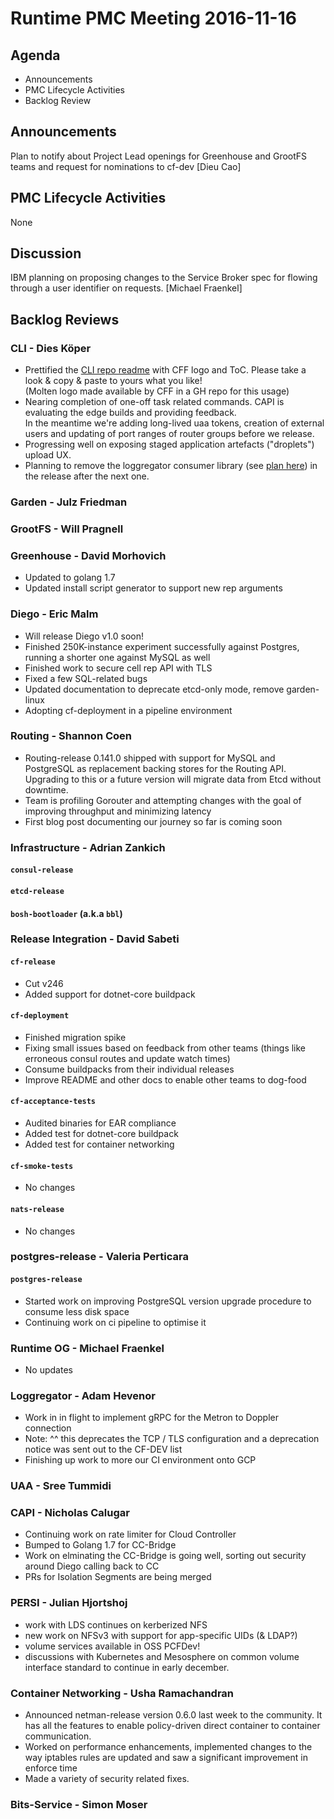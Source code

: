# Runtime PMC Meeting 2016-11-16

## Agenda

* Announcements
* PMC Lifecycle Activities
* Backlog Review

## Announcements
Plan to notify about Project Lead openings for Greenhouse and GrootFS teams and request for nominations to cf-dev [Dieu Cao]

## PMC Lifecycle Activities
None

## Discussion
IBM planning on proposing changes to the Service Broker spec for flowing through a user identifier on requests. [Michael Fraenkel]

## Backlog Reviews

### CLI - Dies Köper
- Prettified the [CLI repo readme](https://github.com/cloudfoundry/cli/blob/master/README.md) with CFF logo and ToC.
  Please take a look & copy & paste to yours what you like!  
  (Molten logo made available by CFF in a GH repo for this usage)
- Nearing completion of one-off task related commands. CAPI is evaluating the edge builds and providing feedback.  
 In the meantime we're adding long-lived uaa tokens, creation of external users and updating of port ranges of router groups before we release.
- Progressing well on exposing staged application artefacts ("droplets") upload UX.
- Planning to remove the loggregator consumer library (see [plan here](https://lists.cloudfoundry.org/archives/list/cf-dev@lists.cloudfoundry.org/message/JISQUXZVSRQELIFWAJ7GIY2YSUWQLXE7/)) in the release after the next one.

### Garden - Julz Friedman

### GrootFS - Will Pragnell

### Greenhouse - David Morhovich
- Updated to golang 1.7
- Updated install script generator to support new rep arguments

### Diego - Eric Malm

- Will release Diego v1.0 soon!
- Finished 250K-instance experiment successfully against Postgres, running a shorter one against MySQL as well
- Finished work to secure cell rep API with TLS
- Fixed a few SQL-related bugs
- Updated documentation to deprecate etcd-only mode, remove garden-linux
- Adopting cf-deployment in a pipeline environment

### Routing - Shannon Coen

- Routing-release 0.141.0 shipped with support for MySQL and PostgreSQL as replacement backing stores for the Routing API. Upgrading to this or a future version will migrate data from Etcd without downtime. 
- Team is profiling Gorouter and attempting changes with the goal of improving throughput and minimizing latency
- First blog post documenting our journey so far is coming soon

### Infrastructure - Adrian Zankich

#### `consul-release`

#### `etcd-release`

#### `bosh-bootloader` (a.k.a `bbl`)

### Release Integration - David Sabeti

#### `cf-release`
- Cut v246
- Added support for dotnet-core buildpack

#### `cf-deployment`
- Finished migration spike
- Fixing small issues based on feedback from other teams (things like erroneous consul routes and update watch times)
- Consume buildpacks from their individual releases
- Improve README and other docs to enable other teams to dog-food

#### `cf-acceptance-tests`
- Audited binaries for EAR compliance
- Added test for dotnet-core buildpack
- Added test for container networking

#### `cf-smoke-tests`
- No changes

#### `nats-release`
- No changes

### postgres-release - Valeria Perticara

#### `postgres-release`
- Started work on improving PostgreSQL version upgrade procedure to consume less disk space
- Continuing work on ci pipeline to optimise it

### Runtime OG - Michael Fraenkel
- No updates

### Loggregator - Adam Hevenor
- Work in in flight to implement gRPC for the Metron to Doppler connection 
- Note: ^^ this deprecates the TCP / TLS configuration and a deprecation notice was sent out to the CF-DEV list
- Finishing up work to more our CI environment onto GCP

### UAA - Sree Tummidi

### CAPI - Nicholas Calugar
- Continuing work on rate limiter for Cloud Controller
- Bumped to Golang 1.7 for CC-Bridge
- Work on elminating the CC-Bridge is going well, sorting out security around Diego calling back to CC
- PRs for Isolation Segments are being merged

### PERSI - Julian Hjortshoj
- work with LDS continues on kerberized NFS
- new work on NFSv3 with support for app-specific UIDs (& LDAP?)
- volume services available in OSS PCFDev!
- discussions with Kubernetes and Mesosphere on common volume interface standard to continue in early december.

### Container Networking - Usha Ramachandran
- Announced netman-release version 0.6.0 last week to the community. It has all the features to enable policy-driven direct container to container communication.
- Worked on performance enhancements, implemented changes to the way iptables rules are updated and saw a significant improvement in enforce time
- Made a variety of security related fixes. 

### Bits-Service - Simon Moser

